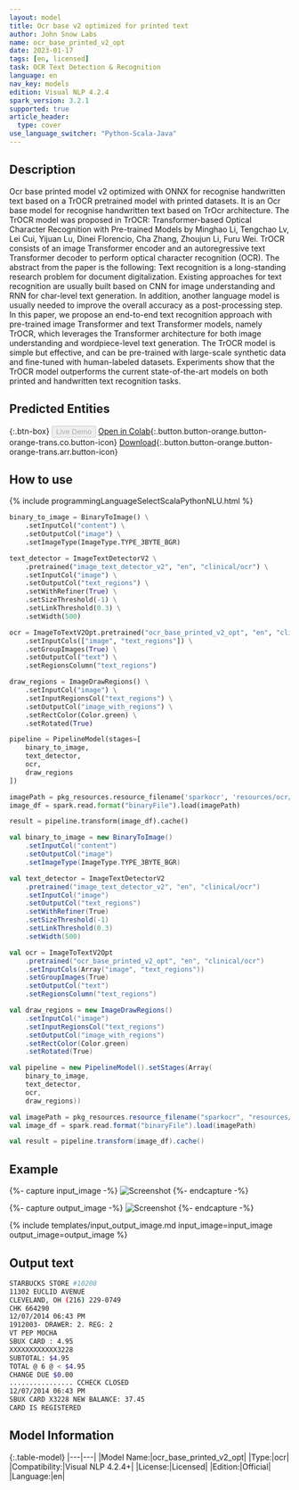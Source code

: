 ```yaml
---
layout: model
title: Оcr base v2 optimized for printed text
author: John Snow Labs
name: ocr_base_printed_v2_opt
date: 2023-01-17
tags: [en, licensed]
task: OCR Text Detection & Recognition
language: en
nav_key: models
edition: Visual NLP 4.2.4
spark_version: 3.2.1
supported: true
article_header:
  type: cover
use_language_switcher: "Python-Scala-Java"
---
```


## Description

Ocr base printed model v2 optimized with ONNX for recognise handwritten text based on a TrOCR pretrained model with printed datasets. It is an Ocr base model for recognise handwritten text based on TrOcr architecture.  The TrOCR model was proposed in TrOCR: Transformer-based Optical Character Recognition with Pre-trained Models by Minghao Li, Tengchao Lv, Lei Cui, Yijuan Lu, Dinei Florencio, Cha Zhang, Zhoujun Li, Furu Wei. TrOCR consists of an image Transformer encoder and an autoregressive text Transformer decoder to perform optical character recognition (OCR).  The abstract from the paper is the following:  Text recognition is a long-standing research problem for document digitalization. Existing approaches for text recognition are usually built based on CNN for image understanding and RNN for char-level text generation. In addition, another language model is usually needed to improve the overall accuracy as a post-processing step. In this paper, we propose an end-to-end text recognition approach with pre-trained image Transformer and text Transformer models, namely TrOCR, which leverages the Transformer architecture for both image understanding and wordpiece-level text generation. The TrOCR model is simple but effective, and can be pre-trained with large-scale synthetic data and fine-tuned with human-labeled datasets. Experiments show that the TrOCR model outperforms the current state-of-the-art models on both printed and handwritten text recognition tasks.


## Predicted Entities

{:.btn-box}
<button class="button button-orange" disabled>Live Demo</button>
[Open in Colab](https://colab.research.google.com/github/JohnSnowLabs/spark-ocr-workshop/blob/master/jupyter/Cards/SparkOcrImageToTextPrinted_V2_opt.ipynb){:.button.button-orange.button-orange-trans.co.button-icon}
[Download](https://s3.amazonaws.com/auxdata.johnsnowlabs.com/clinical/ocr/ocr_base_printed_v2_opt_en_4.2.2_3.0_1670605909000.zip){:.button.button-orange.button-orange-trans.arr.button-icon}


## How to use
<div class="tabs-box" markdown="1">
{% include programmingLanguageSelectScalaPythonNLU.html %}

```python
binary_to_image = BinaryToImage() \
    .setInputCol("content") \
    .setOutputCol("image") \
    .setImageType(ImageType.TYPE_3BYTE_BGR)

text_detector = ImageTextDetectorV2 \
    .pretrained("image_text_detector_v2", "en", "clinical/ocr") \
    .setInputCol("image") \
    .setOutputCol("text_regions") \
    .setWithRefiner(True) \
    .setSizeThreshold(-1) \
    .setLinkThreshold(0.3) \
    .setWidth(500)

ocr = ImageToTextV2Opt.pretrained("ocr_base_printed_v2_opt", "en", "clinical/ocr") \
    .setInputCols(["image", "text_regions"]) \
    .setGroupImages(True) \
    .setOutputCol("text") \
    .setRegionsColumn("text_regions")

draw_regions = ImageDrawRegions() \
    .setInputCol("image") \
    .setInputRegionsCol("text_regions") \
    .setOutputCol("image_with_regions") \
    .setRectColor(Color.green) \
    .setRotated(True)

pipeline = PipelineModel(stages=[
    binary_to_image,
    text_detector,
    ocr,
    draw_regions
])

imagePath = pkg_resources.resource_filename('sparkocr', 'resources/ocr/images/check.jpg')
image_df = spark.read.format("binaryFile").load(imagePath)

result = pipeline.transform(image_df).cache()
```
```scala
val binary_to_image = new BinaryToImage() 
    .setInputCol("content") 
    .setOutputCol("image") 
    .setImageType(ImageType.TYPE_3BYTE_BGR)

val text_detector = ImageTextDetectorV2 
    .pretrained("image_text_detector_v2", "en", "clinical/ocr") 
    .setInputCol("image") 
    .setOutputCol("text_regions") 
    .setWithRefiner(True) 
    .setSizeThreshold(-1) 
    .setLinkThreshold(0.3) 
    .setWidth(500)

val ocr = ImageToTextV2Opt
    .pretrained("ocr_base_printed_v2_opt", "en", "clinical/ocr") 
    .setInputCols(Array("image", "text_regions")) 
    .setGroupImages(True) 
    .setOutputCol("text") 
    .setRegionsColumn("text_regions")

val draw_regions = new ImageDrawRegions() 
    .setInputCol("image") 
    .setInputRegionsCol("text_regions") 
    .setOutputCol("image_with_regions") 
    .setRectColor(Color.green) 
    .setRotated(True)

val pipeline = new PipelineModel().setStages(Array(
    binary_to_image, 
    text_detector, 
    ocr, 
    draw_regions))

val imagePath = pkg_resources.resource_filename("sparkocr", "resources/ocr/images/check.jpg")
val image_df = spark.read.format("binaryFile").load(imagePath)

val result = pipeline.transform(image_df).cache()
```
</div>

## Example

{%- capture input_image -%}
![Screenshot](/assets/images/examples_ocr/image2.png)
{%- endcapture -%}

{%- capture output_image -%}
![Screenshot](/assets/images/examples_ocr/image2_out3.png)
{%- endcapture -%}


{% include templates/input_output_image.md
input_image=input_image
output_image=output_image
%}

## Output text

```bash
STARBUCKS STORE #10208
11302 EUCLID AVENUE
CLEVELAND, OH (216) 229-0749
CHK 664290
12/07/2014 06:43 PM
1912003- DRAWER: 2. REG: 2
VT PEP MOCHA
SBUX CARD : 4.95
XXXXXXXXXXXX3228
SUBTOTAL: $4.95
TOTAL @ 6 @ < $4.95
CHANGE DUE $0.00
................ CCHECK CLOSED
12/07/2014 06:43 PM
SBUX CARD X3228 NEW BALANCE: 37.45
CARD IS REGISTERED
```
## Model Information

{:.table-model}
|---|---|
|Model Name:|ocr_base_printed_v2_opt|
|Type:|ocr|
|Compatibility:|Visual NLP 4.2.4+|
|License:|Licensed|
|Edition:|Official|
|Language:|en|



